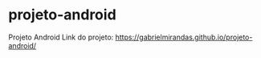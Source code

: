 # projeto-android
 Projeto Android
 Link do projeto: https://gabrielmirandas.github.io/projeto-android/
 
